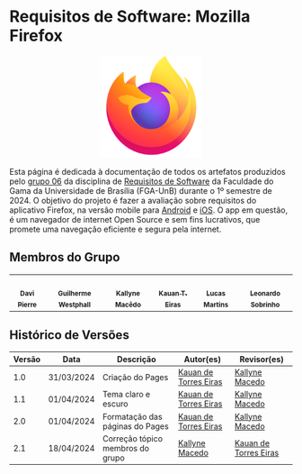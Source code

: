 # **Requisitos de Software: Mozilla Firefox**

<!-- ![Logo](images/firefox.png) -->
<div align="center">
    <img src="images/firefox.png" width=180 height=180>
</div>

Esta página é dedicada à documentação de todos os artefatos produzidos pelo [grupo 06](https://github.com/Requisitos-de-Software/2024.1-Firefox) da disciplina de [Requisitos de Software](https://github.com/Requisitos-de-Software) da Faculdade do Gama da Universidade de Brasília (FGA-UnB) durante o 1º semestre de 2024. O objetivo do projeto é fazer a avaliação sobre requisitos do aplicativo Firefox, na versão mobile para [Android](https://play.google.com/store/apps/details?id=org.mozilla.firefox&hl=pt_BR&gl=US) e [iOS](https://apps.apple.com/br/app/firefox-private-safe-browser/id989804926). O app em questão, é um navegador de internet Open Source e sem fins lucrativos, que promete uma navegação eficiente e segura pela internet.

## Membros do Grupo

<table>
<tr>
<center>
<td align="center"><a href="https://github.com/DaviPierre"><img style="border-radius: 50%;" src="https://i.ibb.co/8MNFcD5/image.png" width="100px;" alt=""/><br /><sub><b>Davi Pierre</b></sub></a><br /></td>

<td align="center"><a href="https://github.com/west7"><img style="border-radius: 50%;" src="https://avatars.githubusercontent.com/u/101183849?v=4" width="100px;" alt=""/><br /><sub><b>Guilherme Westphall</b></sub></a><br /></td>

<td align="center"><a href="https://github.com/kalipassos"><img style="border-radius: 50%;" src="https://media.licdn.com/dms/image/D4D03AQH6VXD0cGfrTA/profile-displayphoto-shrink_800_800/0/1680625762596?e=1717632000&v=beta&t=m2MffYI54l4dkBtnoTA-G9isHnY5iRga6RRApZYqwRI" width="100px;" alt=""/><br /><sub><b>Kallyne Macêdo</b></sub></a><br /></td>

<td align="center"><a href="https://github.com/kauaneiras"><img style="border-radius: 50%;" src="https://avatars.githubusercontent.com/u/43351064?v=4" width="100px;" alt=""/><br /><sub><b>Kauan T. Eiras</b></sub></a><br /></td>

<td align="center"><a href="https://github.com/martinsglucas"><img style="border-radius: 50%;" src="https://avatars.githubusercontent.com/u/104236229?v=4" width="100px;" alt=""/><br /><sub><b>Lucas Martins</b></sub></a><br /></td>

<td align="center"><a href="https://github.com/Leonardo0o0"><img style="border-radius: 50%;" src="https://i.ibb.co/frtnYkn/image.png" width="100px;" alt=""/><br /><sub><b>Leonardo Sobrinho</b></sub></a><br /></td>
</center>

</tr>
</table>



## Histórico de Versões

| Versão | Data       | Descrição                    | Autor(es)                               | Revisor(es)                             |
| ------ | ---------- | ---------------------------- | --------------------------------------- | --------------------------------------- |
| 1.0    | 31/03/2024 | Criação do Pages             | [Kauan de Torres Eiras](https://github.com/kauaneiras) | [Kallyne Macedo](https://github.com/kalipassos) |
| 1.1    | 01/04/2024 | Tema claro e escuro          | [Kauan de Torres Eiras](https://github.com/kauaneiras) | [Kallyne Macedo](https://github.com/kalipassos) |
| 2.0    | 01/04/2024 | Formatação das páginas do Pages | [Kauan de Torres Eiras](https://github.com/kauaneiras) | [Kallyne Macedo](https://github.com/kalipassos) |
| 2.1    | 18/04/2024 | Correção tópico membros do grupo | [Kallyne Macedo](https://github.com/kalipassos) | [Kauan de Torres Eiras](https://github.com/kauaneiras) |
